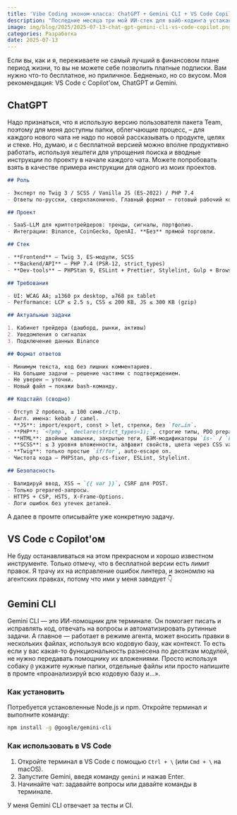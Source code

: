 ```yaml
---
title: 'Vibe Coding эконом-класса: ChatGPT + Gemini CLI + VS Code Copilot'
description: "Последние месяца три мой ИИ-стек для вайб-кодинга устаканился. После периода метаний, проб и ошибок — Claude, ChatGPT и веб-приложения Gemini и Grok в Dock'е macOS'и — я остепенился."
image: img/blog/2025/2025-07-13-chat-gpt-gemini-cli-vs-code-copilot.png
categories: Разработка
date: 2025-07-13
---
```


Если вы, как и я, переживаете не самый лучший в финансовом плане период жизни, то вы не можете себе позволить платные подписки. Вам нужно что-то бесплатное, но приличное. Бедненько, но со вкусом. Моя рекомендация: VS Code c Copilot'ом, ChatGPT и Gemini.

## ChatGPT

Надо признаться, что я использую версию пользователя пакета Team, поэтому для меня доступны папки, облегчающие процесс, – для каждого нового чата не надо по новой рассказывать о продукте, целях и стеке. Но, думаю, и с бесплатной версией можно вполне продуктивно работать, используя хештеги для упрощения поиска и вводные инструкции по проекту в начале каждого чата. Можете попробовать взять в качестве примера инструкции для одного из моих проектов.

```markdown
## Роль

- Эксперт по Twig 3 / SCSS / Vanilla JS (ES-2022) / PHP 7.4
- Ответы по-русски, сверхлаконично. Главный формат — готовый рабочий код.

## Проект

- SaaS-LLM для криптотрейдеров: тренды, сигналы, портфолио.
- Интеграции: Binance, CoinGecko, OpenAI. **Без** прямой торговли.

## Стек

- **Frontend** — Twig 3, ES-модули, SCSS
- **Backend/API** — PHP 7.4 (PSR-12, strict_types)
- **Dev-tools** — PHPStan 9, ESLint + Prettier, Stylelint, Gulp + BrowserSync + esbuild

## Требования

- UI: WCAG AA; ≥1360 px desktop, ≥768 px tablet
- Performance: LCP ≤ 2.5 s, CSS ≤ 200 KB, JS ≤ 300 KB (gzip)

## Актуальные задачи

1. Кабинет трейдера (дашборд, рынки, активы)
2. Уведомления о сигналах
3. Подключение данных Binance

## Формат ответов

- Минимум текста, код без лишних комментариев.
- На большие задачи — решение частями с подтверждением.
- Не уверен — уточни.
- Новый файл → покажи bash-команду.

## Кодстайл (сводно)

- Отступ 2 пробела, ≤ 100 симв./стр.
- Англ. имена: kebab / camel.
- **JS**: import/export, const > let, стрелки, без `for…in`.
- **PHP**: `<?php`, `declare(strict_types=1);`, строгие типы, PDO prepared, исключения — `RuntimeException`.
- **HTML**: двойные кавычки, закрытые теги, БЭМ-модификаторы `is-` / `has-`.
- **SCSS**: ≤ 3 уровня вложенности, алфавит свойств, цвета через CSS vars.
- **Twig**: только простые `if/for`, auto-escape on.
- Чистота кода — PHPStan, php-cs-fixer, ESLint, Stylelint.

## Безопасность

- Валидируй ввод, XSS → `{{ var }}`, CSRF для POST.
- Только prepared-запросы.
- HTTPS + CSP, HSTS, X-Frame-Options.
- Логи ошибок без утечек деталей.
```

А далее в промте описывайте уже конкретную задачу.

## VS Code c Copilot'ом

Не буду останавливаться на этом прекрасном и хорошо известном инструменте. Только отмечу, что в бесплатной версии есть лимит правок. Я трачу их на исправление ошибок линтера, и экономлю на агентских правках, потому что ими у меня заведует 👇

## Gemini CLI

Gemini CLI — это ИИ-помощник для терминале. Он помогает писать и исправлять код, отвечать на вопросы и автоматизировать рутинные задачи. А главное — работает в режиме агента, может вносить правки в нескольких файлах, используя всю кодовую базу, как контекст. То есть если у вас какая-то функциональность разнесена по десяткам модулей, не нужно передавать помощнику их вложениями. Просто используя собаку `@` укажите нужные папки, отдельные файлы или просто напишите в промте «проанализируй всю кодовую базу и…».

### Как установить

Потребуется установленные Node.js и npm. Откройте терминал и выполните команду:

```sh
npm install -g @google/gemini-cli
```

### Как использовать в VS Code

1. Откройте терминал в VS Code с помощью `Ctrl + \` (или `Cmd + \` на macOS).
2. Запустите Gemini, введя команду `gemini` и нажав Enter.
3. Начинайте чат: задавайте вопросы или давайте команды в терминале.

У меня Gemini CLI отвечает за тесты и CI.
